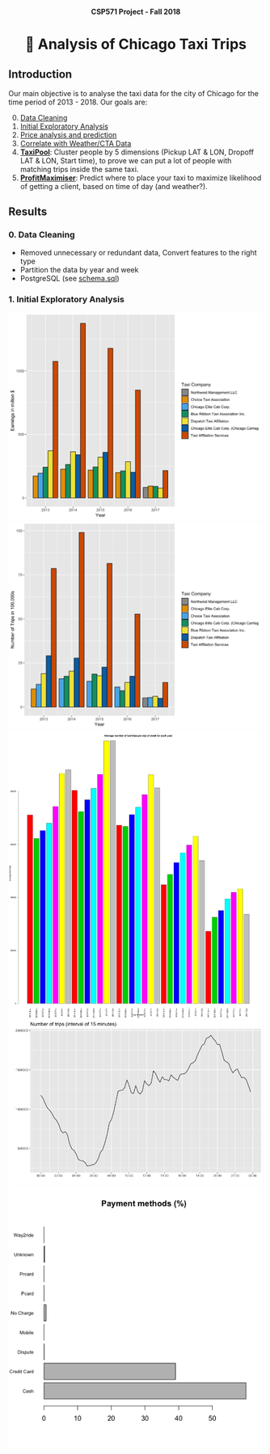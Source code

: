 <div align="center">

**CSP571 Project - Fall 2018**
# 🚕 Analysis of Chicago Taxi Trips

</div>

## Introduction
Our main objective is to analyse the taxi data for the city of Chicago for the time period of 2013 - 2018. Our goals are:

0. [Data Cleaning](/0_data_preparation)
1. [Initial Exploratory Analysis](/1_exploratory_analysis)
2. [Price analysis and prediction](/2_price_analysis)
3. [Correlate with Weather/CTA Data](/4_correlations)
4. [**TaxiPool**](/4_taxipool): Cluster people by 5 dimensions (Pickup LAT & LON, Dropoff LAT & LON, Start time), to prove we can put a lot of people with matching trips inside the same taxi.
5. [**ProfitMaximiser**](/5_profit_maximiser): Predict where to place your taxi to maximize likelihood of getting a client, based on time of day (and weather?).

## Results

### 0. Data Cleaning

- Removed unnecessary or redundant data, Convert features to the right type
- Partition the data by year and week
- PostgreSQL (see [schema.sql](0_data_preparation/schema.sql))

### 1. Initial Exploratory Analysis

![](/results/Taxi_Companies_By_Earnings.jpg?raw=true)
![](/results/Taxi_Companies_By_Trips.jpg?raw=true)
![](/results/avg_count_perdayow.png?raw=true)
![](/results/Time_Day.png?raw=true)
![](/results/Payments_Methods.png?raw=true)
